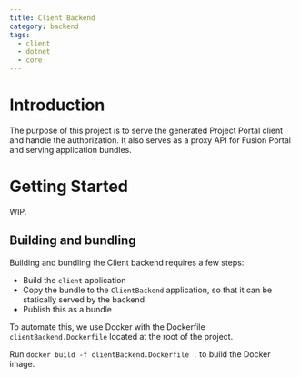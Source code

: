 ```yaml
---
title: Client Backend
category: backend
tags:
  - client
  - dotnet
  - core
---
```


# Introduction

The purpose of this project is to serve the generated Project Portal client and handle the authorization.
It also serves as a proxy API for Fusion Portal and serving application bundles.

# Getting Started

WIP.

## Building and bundling

Building and bundling the Client backend requires a few steps:

- Build the `client` application
- Copy the bundle to the `ClientBackend` application, so that it can be statically served by the backend
- Publish this as a bundle

To automate this, we use Docker with the Dockerfile `clientBackend.Dockerfile` located at the root of the project.

Run `docker build -f clientBackend.Dockerfile .` to build the Docker image.
